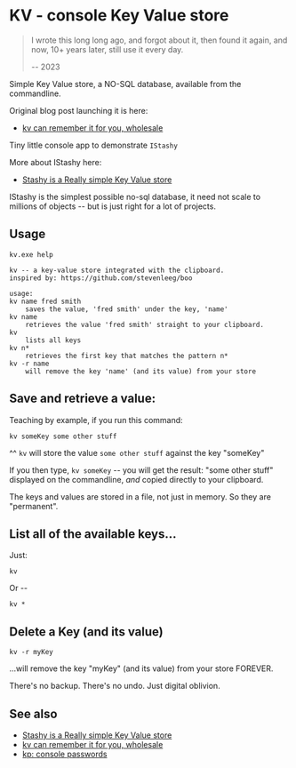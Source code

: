 # KV - console Key Value store

> I wrote this long long ago, and forgot about it, then found it again, and now, 10+ years later, still use it every day.
>
> -- 2023

Simple Key Value store, a NO-SQL database, available from the commandline.

Original blog post launching it is here: 


- [kv can remember it for you, wholesale](https://secretgeek.net/kv)

Tiny little console app to demonstrate `IStashy`

More about IStashy here:

- [Stashy is a Really simple Key Value store](https://secretgeek.net/stashy_gist)

IStashy is the simplest possible no-sql database, it need not scale to millions of objects -- but is just right for a lot of projects.


## Usage

	kv.exe help

	kv -- a key-value store integrated with the clipboard.
	inspired by: https://github.com/stevenleeg/boo

	usage:
	kv name fred smith
		saves the value, 'fred smith' under the key, 'name'
	kv name
		retrieves the value 'fred smith' straight to your clipboard.
	kv
		lists all keys
	kv n*
		retrieves the first key that matches the pattern n*
	kv -r name
		will remove the key 'name' (and its value) from your store

## Save and retrieve a value:

Teaching by example, if you run this command:

	kv someKey some other stuff

^^ `kv` will store the value `some other stuff` against the key "someKey"

If you then type, `kv someKey` -- you will get the result:  "some other stuff" displayed on the commandline, *and* copied directly to your clipboard.

The keys and values are stored in a file, not just in memory. So they are "permanent".

## List all of the available keys...

Just:

	kv

Or --

	kv *

## Delete a Key (and its value)

	kv -r myKey

...will remove the key "myKey" (and its value) from your store FOREVER.

There's no backup. There's no undo. Just digital oblivion.

## See also

- [Stashy is a Really simple Key Value store](https://secretgeek.net/stashy_gist)
- [kv can remember it for you, wholesale](https://secretgeek.net/kv)
- [kp: console passwords](https://github.com/secretGeek/kp)
